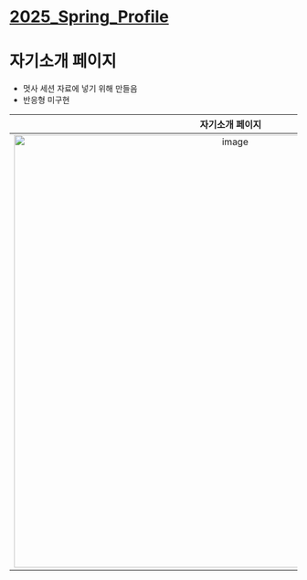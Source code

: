 # [2025_Spring_Profile](https://yeon-yeon1.github.io/2025_Spring_Profile/)
# 자기소개 페이지

- 멋사 세션 자료에 넣기 위해 만들음
- 반응형 미구현

|        자기소개 페이지        |         right section 스크롤 후         |
| :---------------------------: | :-------------------------------------: |
| <img width="758" alt="image" src="https://github.com/user-attachments/assets/23ec333a-e7f5-42d8-aae4-6473fdf87e47" />| <img width="755" alt="image" src="https://github.com/user-attachments/assets/aa5fcbe6-ea1f-4b95-ad6d-87bd0082a13e" />|
